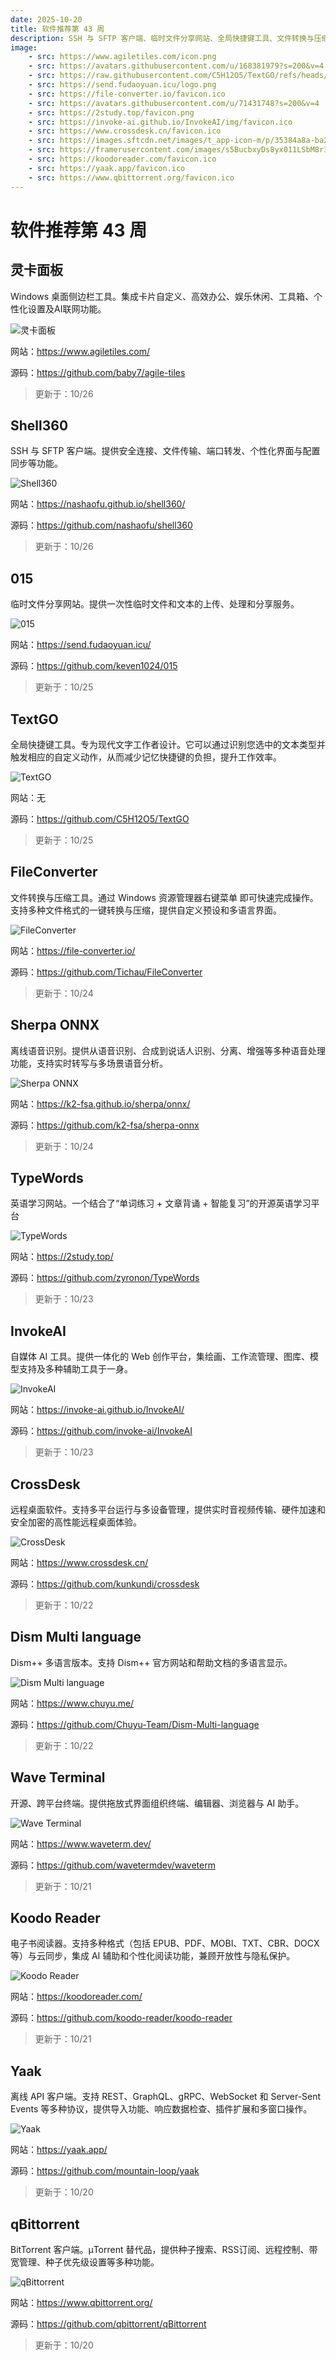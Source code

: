 ```yaml
---
date: 2025-10-20
title: 软件推荐第 43 周
description: SSH 与 SFTP 客户端、临时文件分享网站、全局快捷键工具、文件转换与压缩工具、离线语音识别、英语学习网站、自媒体 AI 工具、远程桌面软件、Dism++ 多语言版本、开源终端、电子书阅读器、离线 API 客户端、BitTorrent 客户端。
image: 
    - src: https://www.agiletiles.com/icon.png
    - src: https://avatars.githubusercontent.com/u/168381979?s=200&v=4
    - src: https://raw.githubusercontent.com/C5H12O5/TextGO/refs/heads/main/app-icon.png
    - src: https://send.fudaoyuan.icu/logo.png
    - src: https://file-converter.io/favicon.ico
    - src: https://avatars.githubusercontent.com/u/71431748?s=200&v=4
    - src: https://2study.top/favicon.png
    - src: https://invoke-ai.github.io/InvokeAI/img/favicon.ico
    - src: https://www.crossdesk.cn/favicon.ico
    - src: https://images.sftcdn.net/images/t_app-icon-m/p/35384a8a-ba2a-4afe-b6e0-c708f48eb884/190218214/dism-icon.png
    - src: https://framerusercontent.com/images/s5BucbxyDs8yx011LSbM8r3zSQ.png
    - src: https://koodoreader.com/favicon.ico
    - src: https://yaak.app/favicon.ico
    - src: https://www.qbittorrent.org/favicon.ico
---
```


# 软件推荐第 43 周

## 灵卡面板 <Badge type="tip" text="Windows" />

Windows 桌面侧边栏工具。集成卡片自定义、高效办公、娱乐休闲、工具箱、个性化设置及AI联网功能。

<ClientOnly><Img src="/images/software/2025/43/agile-tiles.webp" alt="灵卡面板" /></ClientOnly>

网站：https://www.agiletiles.com/

源码：https://github.com/baby7/agile-tiles

> 更新于：10/26

## Shell360 <Badge type="info" text="移动端" /> <Badge type="tip" text="桌面端" />

SSH 与 SFTP 客户端。提供安全连接、文件传输、端口转发、个性化界面与配置同步等功能。

<ClientOnly><Img src="/images/software/2025/43/shell360.webp" alt="Shell360" /></ClientOnly>

网站：https://nashaofu.github.io/shell360/

源码：https://github.com/nashaofu/shell360

> 更新于：10/26

## 015 <Badge type="warning" text="Web" />

临时文件分享网站。提供一次性临时文件和文本的上传、处理和分享服务。

<ClientOnly><Img src="/images/software/2025/43/015.webp" alt="015" /></ClientOnly>

网站：https://send.fudaoyuan.icu/

源码：https://github.com/keven1024/015

> 更新于：10/25

## TextGO <Badge type="tip" text="桌面端" />

全局快捷键工具。专为现代文字工作者设计。它可以通过识别您选中的文本类型并触发相应的自定义动作，从而减少记忆快捷键的负担，提升工作效率。

<ClientOnly><Img src="/images/software/2025/43/text-go.webp" alt="TextGO" /></ClientOnly>

网站：无

源码：https://github.com/C5H12O5/TextGO

> 更新于：10/25

## FileConverter <Badge type="tip" text="Windows" />

文件转换与压缩工具。通过 Windows 资源管理器右键菜单 即可快速完成操作。支持多种文件格式的一键转换与压缩，提供自定义预设和多语言界面。

<ClientOnly><Img src="/images/software/2025/43/file-converter.webp" alt="FileConverter" /></ClientOnly>

网站：https://file-converter.io/

源码：https://github.com/Tichau/FileConverter

> 更新于：10/24

## Sherpa ONNX <Badge type="info" text="移动端" /> <Badge type="tip" text="桌面端" />

离线语音识别。提供从语音识别、合成到说话人识别、分离、增强等多种语音处理功能，支持实时转写与多场景语音分析。

<ClientOnly><Img src="/images/software/2025/43/sherpa-onnx.webp" alt="Sherpa ONNX" /></ClientOnly>

网站：https://k2-fsa.github.io/sherpa/onnx/

源码：https://github.com/k2-fsa/sherpa-onnx

> 更新于：10/24

## TypeWords <Badge type="warning" text="Web" />

英语学习网站。一个结合了“单词练习 + 文章背诵 + 智能复习”的开源英语学习平台

<ClientOnly><Img src="/images/software/2025/43/type-words.webp" alt="TypeWords" /></ClientOnly>

网站：https://2study.top/

源码：https://github.com/zyronon/TypeWords

> 更新于：10/23

## InvokeAI <Badge type="warning" text="Web" /> <Badge type="tip" text="桌面端" />

自媒体 AI 工具。提供一体化的 Web 创作平台，集绘画、工作流管理、图库、模型支持及多种辅助工具于一身。

<ClientOnly><Img src="/images/software/2025/43/invoke-ai.webp" alt="InvokeAI" /></ClientOnly>

网站：https://invoke-ai.github.io/InvokeAI/

源码：https://github.com/invoke-ai/InvokeAI

> 更新于：10/23

## CrossDesk <Badge type="tip" text="桌面端" />

远程桌面软件。支持多平台运行与多设备管理，提供实时音视频传输、硬件加速和安全加密的高性能远程桌面体验。

<ClientOnly><Img src="/images/software/2025/43/cross-desk.webp" alt="CrossDesk" /></ClientOnly>

网站：https://www.crossdesk.cn/

源码：https://github.com/kunkundi/crossdesk

> 更新于：10/22

## Dism Multi language <Badge type="tip" text="Windows" />

Dism++ 多语言版本。支持 Dism++ 官方网站和帮助文档的多语言显示。

<ClientOnly><Img src="/images/software/2025/43/dism-multi-language.webp" alt="Dism Multi language" /></ClientOnly>

网站：https://www.chuyu.me/

源码：https://github.com/Chuyu-Team/Dism-Multi-language

> 更新于：10/22

## Wave Terminal <Badge type="tip" text="桌面端" />

开源、跨平台终端。提供拖放式界面组织终端、编辑器、浏览器与 AI 助手。

<ClientOnly><Img src="/images/software/2025/43/wave-terminal.webp" alt="Wave Terminal" /></ClientOnly>

网站：https://www.waveterm.dev/

源码：https://github.com/wavetermdev/waveterm

> 更新于：10/21

## Koodo Reader <Badge type="warning" text="Web" /> <Badge type="info" text="移动端" /> <Badge type="tip" text="桌面端" /> <Badge type="danger" text="扩展程序" />

电子书阅读器。支持多种格式（包括 EPUB、PDF、MOBI、TXT、CBR、DOCX 等）与云同步，集成 AI 辅助和个性化阅读功能，兼顾开放性与隐私保护。

<ClientOnly><Img src="/images/software/2025/43/koodo-reader.webp" alt="Koodo Reader" /></ClientOnly>

网站：https://koodoreader.com/

源码：https://github.com/koodo-reader/koodo-reader

> 更新于：10/21

## Yaak <Badge type="tip" text="桌面端" />

离线 API 客户端。支持 REST、GraphQL、gRPC、WebSocket 和 Server-Sent Events 等多种协议，提供导入功能、响应数据检查、插件扩展和多窗口操作。

<ClientOnly><Img src="/images/software/2025/43/yaak.webp" alt="Yaak" /></ClientOnly>

网站：https://yaak.app/

源码：https://github.com/mountain-loop/yaak

> 更新于：10/20

## qBittorrent <Badge type="tip" text="桌面端" />

BitTorrent 客户端。µTorrent 替代品，提供种子搜索、RSS订阅、远程控制、带宽管理、种子优先级设置等多种功能。

<ClientOnly><Img src="/images/software/2025/43/q-bittorrent.webp" alt="qBittorrent" /></ClientOnly>

网站：https://www.qbittorrent.org/

源码：https://github.com/qbittorrent/qBittorrent

> 更新于：10/20